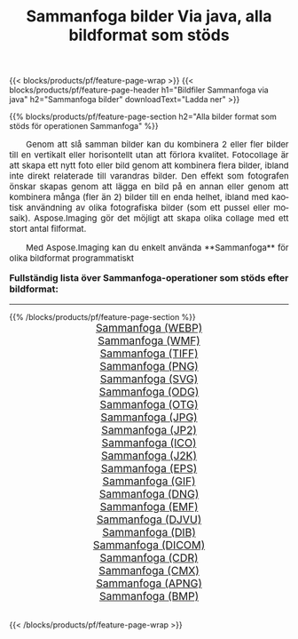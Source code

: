 ﻿---
title: Sammanfoga bilder Via java, alla bildformat som stöds 
weight: 3920
url: /sv/java/merge/ 
lang: sv
langdirlevel: 2
locales: zh-hans,ja,it,ru,de,es,fr,nl,id,lt,pl,pt,vi,tr,ko,zh-hant,ar,hi,th,sv,cs,uk,he
description: Med Aspose.Imaging kan du enkelt Sammanfoga bilder via java
---

{{< blocks/products/pf/feature-page-wrap >}}
{{< blocks/products/pf/feature-page-header h1="Bildfiler Sammanfoga via java" h2="Sammanfoga bilder" downloadText="Ladda ner" >}}


{{% blocks/products/pf/feature-page-section  h2="Alla bilder format som stöds för operationen Sammanfoga" %}}
<p align="justify" style="text-indent:2em;font-size:15px;">
Genom att slå samman bilder kan du kombinera 2 eller fler bilder till en vertikalt eller horisontellt utan att förlora kvalitet. Fotocollage är att skapa ett nytt foto eller bild genom att kombinera flera bilder, ibland inte direkt relaterade till varandras bilder. Den effekt som fotografen önskar skapas genom att lägga en bild på en annan eller genom att kombinera många (fler än 2) bilder till en enda helhet, ibland med kaotisk användning av olika fotografiska bilder (som ett pussel eller mosaik). Aspose.Imaging gör det möjligt att skapa olika collage med ett stort antal filformat.
</p>
<p align="justify" style="text-indent:2em;font-size:15px;">
Med Aspose.Imaging kan du enkelt använda **Sammanfoga** för olika bildformat programmatiskt
</p>
<h3 style="margin-top:16px;">
Fullständig lista över Sammanfoga-operationer som stöds efter bildformat:
</h3>
<hr/>
{{% /blocks/products/pf/feature-page-section %}}
<div class="container-fluid productfamilypage bg-gray">
    <div class="convertypes bg-gray agp-content section">
        <div class="container">
		<div class="row other-converters" style="gap: 10px;font-size: 19px;text-align:center;">
		    <div class='col-md-3 other-converter remove-lp remove-rp'><a href="/imaging/sv/java/merge/webp/" style="padding:15px;">Sammanfoga (WEBP)</a></div><div class='col-md-3 other-converter remove-lp remove-rp'><a href="/imaging/sv/java/merge/wmf/" style="padding:15px;">Sammanfoga (WMF)</a></div><div class='col-md-3 other-converter remove-lp remove-rp'><a href="/imaging/sv/java/merge/tiff/" style="padding:15px;">Sammanfoga (TIFF)</a></div><div class='col-md-3 other-converter remove-lp remove-rp'><a href="/imaging/sv/java/merge/png/" style="padding:15px;">Sammanfoga (PNG)</a></div><div class='col-md-3 other-converter remove-lp remove-rp'><a href="/imaging/sv/java/merge/svg/" style="padding:15px;">Sammanfoga (SVG)</a></div><div class='col-md-3 other-converter remove-lp remove-rp'><a href="/imaging/sv/java/merge/odg/" style="padding:15px;">Sammanfoga (ODG)</a></div><div class='col-md-3 other-converter remove-lp remove-rp'><a href="/imaging/sv/java/merge/otg/" style="padding:15px;">Sammanfoga (OTG)</a></div><div class='col-md-3 other-converter remove-lp remove-rp'><a href="/imaging/sv/java/merge/jpg/" style="padding:15px;">Sammanfoga (JPG)</a></div><div class='col-md-3 other-converter remove-lp remove-rp'><a href="/imaging/sv/java/merge/jp2/" style="padding:15px;">Sammanfoga (JP2)</a></div><div class='col-md-3 other-converter remove-lp remove-rp'><a href="/imaging/sv/java/merge/ico/" style="padding:15px;">Sammanfoga (ICO)</a></div><div class='col-md-3 other-converter remove-lp remove-rp'><a href="/imaging/sv/java/merge/j2k/" style="padding:15px;">Sammanfoga (J2K)</a></div><div class='col-md-3 other-converter remove-lp remove-rp'><a href="/imaging/sv/java/merge/eps/" style="padding:15px;">Sammanfoga (EPS)</a></div><div class='col-md-3 other-converter remove-lp remove-rp'><a href="/imaging/sv/java/merge/gif/" style="padding:15px;">Sammanfoga (GIF)</a></div><div class='col-md-3 other-converter remove-lp remove-rp'><a href="/imaging/sv/java/merge/dng/" style="padding:15px;">Sammanfoga (DNG)</a></div><div class='col-md-3 other-converter remove-lp remove-rp'><a href="/imaging/sv/java/merge/emf/" style="padding:15px;">Sammanfoga (EMF)</a></div><div class='col-md-3 other-converter remove-lp remove-rp'><a href="/imaging/sv/java/merge/djvu/" style="padding:15px;">Sammanfoga (DJVU)</a></div><div class='col-md-3 other-converter remove-lp remove-rp'><a href="/imaging/sv/java/merge/dib/" style="padding:15px;">Sammanfoga (DIB)</a></div><div class='col-md-3 other-converter remove-lp remove-rp'><a href="/imaging/sv/java/merge/dicom/" style="padding:15px;">Sammanfoga (DICOM)</a></div><div class='col-md-3 other-converter remove-lp remove-rp'><a href="/imaging/sv/java/merge/cdr/" style="padding:15px;">Sammanfoga (CDR)</a></div><div class='col-md-3 other-converter remove-lp remove-rp'><a href="/imaging/sv/java/merge/cmx/" style="padding:15px;">Sammanfoga (CMX)</a></div><div class='col-md-3 other-converter remove-lp remove-rp'><a href="/imaging/sv/java/merge/apng/" style="padding:15px;">Sammanfoga (APNG)</a></div><div class='col-md-3 other-converter remove-lp remove-rp'><a href="/imaging/sv/java/merge/bmp/" style="padding:15px;">Sammanfoga (BMP)</a></div>
                </div>
        </div>
    </div>
</div>
<br/>

{{< /blocks/products/pf/feature-page-wrap >}}
